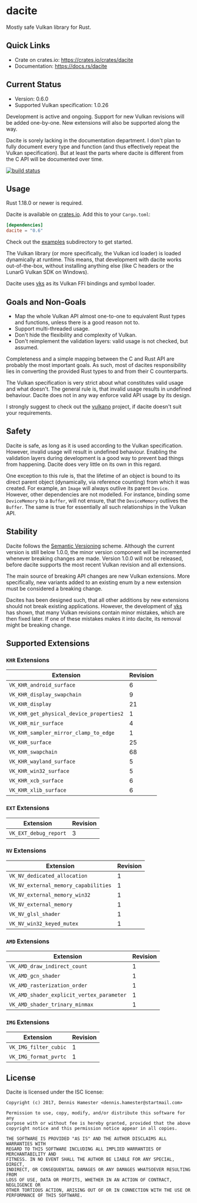 # dacite

Mostly safe Vulkan library for Rust.

## Quick Links

 - Crate on crates.io: <https://crates.io/crates/dacite>
 - Documentation: <https://docs.rs/dacite>

## Current Status

 - Version: 0.6.0
 - Supported Vulkan specification: 1.0.26

Development is active and ongoing. Support for new Vulkan revisions will be added one-by-one. New
extensions will also be supported along the way.

Dacite is sorely lacking in the documentation department. I don't plan to fully document every type
and function (and thus effectively repeat the Vulkan specification). But at least the parts where
dacite is different from the C API will be documented over time.

[![build status](https://gitlab.com/dennis-hamester/dacite/badges/master/build.svg)](https://gitlab.com/dennis-hamester/dacite)

## Usage

Rust 1.18.0 or newer is required.

Dacite is available on [crates.io]. Add this to your `Cargo.toml`:

```toml
[dependencies]
dacite = "0.6"
```

Check out the [examples] subdirectory to get started.

The Vulkan library (or more specifically, the Vulkan icd loader) is loaded dynamically at runtime.
This means, that development with dacite works out-of-the-box, without installing anything else
(like C headers or the LunarG Vulkan SDK on Windows).

Dacite uses [vks] as its Vulkan FFI bindings and symbol loader.

[crates.io]: https://crates.io/crates/dacite
[examples]: https://gitlab.com/dennis-hamester/dacite/tree/master/examples
[vks]: https://gitlab.com/dennis-hamester/vks

## Goals and Non-Goals

 - Map the whole Vulkan API almost one-to-one to equivalent Rust types and functions, unless there
   is a good reason not to.
 - Support multi-threaded usage.
 - Don't hide the flexibility and complexity of Vulkan.
 - Don't reimplement the validation layers: valid usage is not checked, but assumed.

Completeness and a simple mapping between the C and Rust API are probably the most important goals.
As such, most of dacites responsibility lies in converting the provided Rust types to and from their
C counterparts.

The Vulkan specification is very strict about what constitutes valid usage and what doesn't. The
general rule is, that invalid usage results in undefined behaviour. Dacite does not in any way
enforce valid API usage by its design.

I strongly suggest to check out the [vulkano] project, if dacite doesn't suit your requirements.

[vulkano]: https://github.com/tomaka/vulkano

## Safety

Dacite is safe, as long as it is used according to the Vulkan specification. However, invalid usage
will result in undefined behaviour. Enabling the validation layers during development is a good way
to prevent bad things from happening. Dacite does very little on its own in this regard.

One exception to this rule is, that the lifetime of an object is bound to its direct parent object
(dynamically, via reference counting) from which it was created. For example, an `Image` will always
outlive its parent `Device`. However, other dependencies are not modelled. For instance, binding
some `DeviceMemory` to a `Buffer`, will not ensure, that the `DeviceMemory` outlives the `Buffer`.
The same is true for essentially all such relationships in the Vulkan API.

## Stability

Dacite follows the [Semantic Versioning] scheme. Although the current version is still below 1.0.0,
the minor version component will be incremented whenever breaking changes are made. Version 1.0.0
will not be released, before dacite supports the most recent Vulkan revision and all extensions.

The main source of breaking API changes are new Vulkan extensions. More specifically, new variants
added to an existing enum by a new extension must be considered a breaking change.

Dacites has been designed such, that all other additions by new extensions should not break existing
applications. However, the development of [vks] has shown, that many Vulkan revisions contain minor
mistakes, which are then fixed later. If one of these mistakes makes it into dacite, its removal
might be breaking change.

[Semantic Versioning]: http://semver.org/
[vks]: https://gitlab.com/dennis-hamester/vks

## Supported Extensions

### `KHR` Extensions

| Extension | Revision |
| --- | --- |
| `VK_KHR_android_surface` | 6 |
| `VK_KHR_display_swapchain` | 9 |
| `VK_KHR_display` | 21 |
| `VK_KHR_get_physical_device_properties2` | 1 |
| `VK_KHR_mir_surface` | 4 |
| `VK_KHR_sampler_mirror_clamp_to_edge` | 1 |
| `VK_KHR_surface` | 25 |
| `VK_KHR_swapchain` | 68 |
| `VK_KHR_wayland_surface` | 5 |
| `VK_KHR_win32_surface` | 5 |
| `VK_KHR_xcb_surface` | 6 |
| `VK_KHR_xlib_surface` | 6 |

### `EXT` Extensions

| Extension | Revision |
| --- | --- |
| `VK_EXT_debug_report` | 3 |

### `NV` Extensions

| Extension | Revision |
| --- | --- |
| `VK_NV_dedicated_allocation` | 1 |
| `VK_NV_external_memory_capabilities` | 1 |
| `VK_NV_external_memory_win32` | 1 |
| `VK_NV_external_memory` | 1 |
| `VK_NV_glsl_shader` | 1 |
| `VK_NV_win32_keyed_mutex` | 1 |

### `AMD` Extensions

| Extension | Revision |
| --- | --- |
| `VK_AMD_draw_indirect_count` | 1 |
| `VK_AMD_gcn_shader` | 1 |
| `VK_AMD_rasterization_order` | 1 |
| `VK_AMD_shader_explicit_vertex_parameter` | 1 |
| `VK_AMD_shader_trinary_minmax` | 1 |

### `IMG` Extensions

| Extension | Revision |
| --- | --- |
| `VK_IMG_filter_cubic` | 1 |
| `VK_IMG_format_pvrtc` | 1 |

## License

Dacite is licensed under the ISC license:

```
Copyright (c) 2017, Dennis Hamester <dennis.hamester@startmail.com>

Permission to use, copy, modify, and/or distribute this software for any
purpose with or without fee is hereby granted, provided that the above
copyright notice and this permission notice appear in all copies.

THE SOFTWARE IS PROVIDED "AS IS" AND THE AUTHOR DISCLAIMS ALL WARRANTIES WITH
REGARD TO THIS SOFTWARE INCLUDING ALL IMPLIED WARRANTIES OF MERCHANTABILITY AND
FITNESS. IN NO EVENT SHALL THE AUTHOR BE LIABLE FOR ANY SPECIAL, DIRECT,
INDIRECT, OR CONSEQUENTIAL DAMAGES OR ANY DAMAGES WHATSOEVER RESULTING FROM
LOSS OF USE, DATA OR PROFITS, WHETHER IN AN ACTION OF CONTRACT, NEGLIGENCE OR
OTHER TORTIOUS ACTION, ARISING OUT OF OR IN CONNECTION WITH THE USE OR
PERFORMANCE OF THIS SOFTWARE.
```
